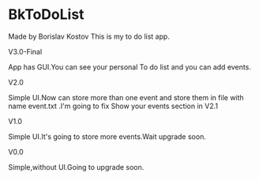 # BkToDoList
Made by Borislav Kostov
This is my to do list app.

V3.0-Final

App has GUI.You can see your personal To do list and you can add events.

V2.0

Simple UI.Now can store more than one event and store them in file with name event.txt .I'm going to fix Show your events section in V2.1

V1.0

Simple UI.It's going to store more events.Wait upgrade soon.

V0.0

Simple,without UI.Going to upgrade soon.
